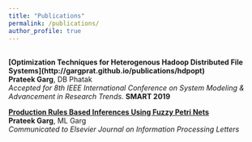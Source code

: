```yaml
---
title: "Publications"
permalink: /publications/
author_profile: true
---
```


<br>
<b>[Optimization Techniques for Heterogenous Hadoop Distributed File Systems](http://gargprat.github.io/publications/hdpopt)</b> <br>
<b>Prateek Garg</b>, DB Phatak <br>
<i>Accepted for 8th IEEE International Conference on System Modeling & Advancement in Research Trends</i>. <b>SMART 2019</b>

<b>[Production Rules Based Inferences Using Fuzzy Petri Nets](http://gargprat.github.io/publications/fuzzypetri)</b> <br>
<b>Prateek Garg</b>, ML Garg <br>
<i>Communicated to Elsevier Journal on Information Processing Letters</i>
